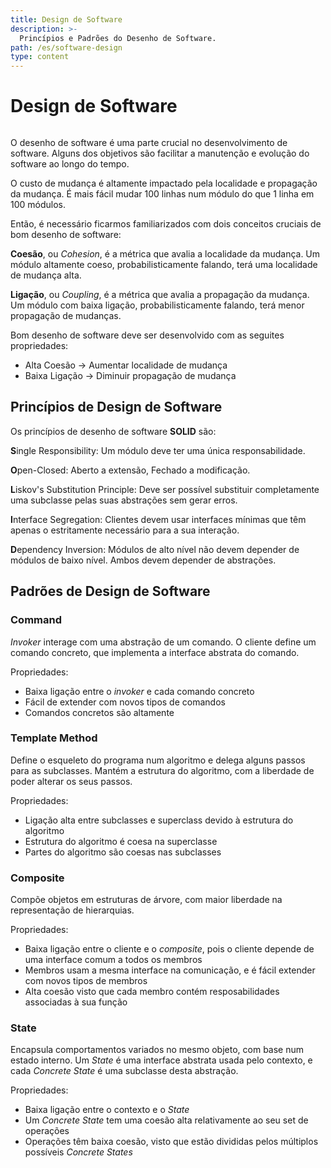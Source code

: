 ```yaml
---
title: Design de Software
description: >-
  Princípios e Padrões do Desenho de Software.
path: /es/software-design
type: content
---
```


# Design de Software

```toc

```

O desenho de software é uma parte crucial no desenvolvimento de software.
Alguns dos objetivos são facilitar a manutenção e evolução do software ao longo do tempo.

O custo de mudança é altamente impactado pela localidade e propagação da mudança.
É mais fácil mudar 100 linhas num módulo do que 1 linha em 100 módulos.

Então, é necessário ficarmos familiarizados com dois conceitos cruciais de bom desenho de software:

**Coesão**, ou _Cohesion_, é a métrica que avalia a localidade da mudança.
Um módulo altamente coeso, probabilisticamente falando, terá uma localidade de mudança alta.

**Ligação**, ou _Coupling_, é a métrica que avalia a propagação da mudança.
Um módulo com baixa ligação, probabilisticamente falando, terá menor propagação de mudanças.

Bom desenho de software deve ser desenvolvido com as seguites propriedades:

- Alta Coesão -> Aumentar localidade de mudança
- Baixa Ligação -> Diminuir propagação de mudança

## Princípios de Design de Software

Os princípios de desenho de software **SOLID** são:

**S**ingle Responsibility: Um módulo deve ter uma única responsabilidade.

**O**pen-Closed: Aberto a extensão, Fechado a modificação.

**L**iskov's Substitution Principle: Deve ser possível substituir completamente uma subclasse pelas suas abstrações sem gerar erros.

**I**nterface Segregation: Clientes devem usar interfaces mínimas que têm apenas o estritamente necessário para a sua interação.

**D**ependency Inversion: Módulos de alto nível não devem depender de módulos de baixo nível. Ambos devem depender de abstrações.

## Padrões de Design de Software

<!-- TODO: adicionar imagens de cada padrão, para conseguirem ser explicados melhor -->

### Command

_Invoker_ interage com uma abstração de um comando. O cliente define um comando concreto, que implementa a interface abstrata do comando.

Propriedades:

- Baixa ligação entre o _invoker_ e cada comando concreto
- Fácil de extender com novos tipos de comandos
- Comandos concretos são altamente

### Template Method

Define o esqueleto do programa num algoritmo e delega alguns passos para as subclasses. Mantém a estrutura do algoritmo, com a liberdade de poder alterar os seus passos.

Propriedades:

- Ligação alta entre subclasses e superclass devido à estrutura do algoritmo
- Estrutura do algoritmo é coesa na superclasse
- Partes do algoritmo são coesas nas subclasses

### Composite

Compõe objetos em estruturas de árvore, com maior liberdade na representação de hierarquias.

Propriedades:

- Baixa ligação entre o cliente e o _composite_, pois o cliente depende de uma interface comum a todos os membros
- Membros usam a mesma interface na comunicação, e é fácil extender com novos tipos de membros
- Alta coesão visto que cada membro contém resposabilidades associadas à sua função

### State

Encapsula comportamentos variados no mesmo objeto, com base num estado interno.
Um _State_ é uma interface abstrata usada pelo contexto, e cada _Concrete State_ é uma subclasse desta abstração.

Propriedades:

- Baixa ligação entre o contexto e o _State_
- Um _Concrete State_ tem uma coesão alta relativamente ao seu set de operações
- Operações têm baixa coesão, visto que estão divididas pelos múltiplos possíveis _Concrete States_

